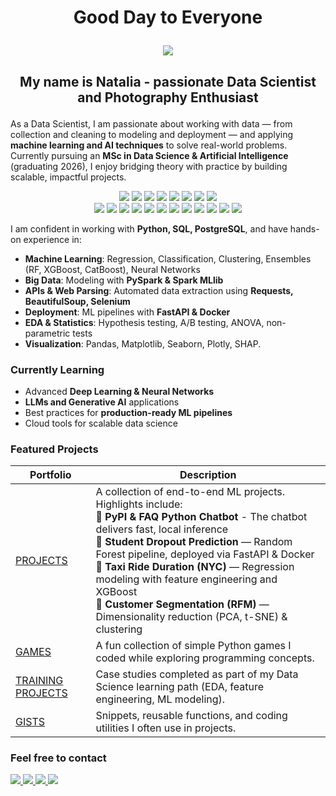# <p align="center"> Good Day to Everyone </p>

<center><img src = https://mozartcultures.com/en/wp-content/uploads/2021/04/data-s.jpeg></center>

## <p align="center"> My name is Natalia - passionate Data Scientist and Photography Enthusiast </p>

As a Data Scientist, I am passionate about working with data — from collection and cleaning to modeling and deployment — and applying **machine learning and AI techniques** to solve real-world problems.  
Currently pursuing an **MSc in Data Science & Artificial Intelligence** (graduating 2026), I enjoy bridging theory with practice by building scalable, impactful projects.

<p align="center">
  <img src="https://img.shields.io/badge/Python-3776AB?logo=python&logoColor=white" /> 
  <img src="https://img.shields.io/badge/SQL-336791" /> 
  <img src="https://img.shields.io/badge/PostgreSQL-4169E1?logo=postgresql&logoColor=white" /> 
  <img src="https://img.shields.io/badge/scikit--learn-F7931E?logo=scikitlearn&logoColor=white" /> 
  <img src="https://img.shields.io/badge/pandas-150458?logo=pandas&logoColor=white" /> 
  <img src="https://img.shields.io/badge/NumPy-013243?logo=numpy&logoColor=white" /> 
  <img src="https://img.shields.io/badge/Matplotlib-11557C?logo=matplotlib&logoColor=white" /> 
  <img src="https://img.shields.io/badge/Plotly-3F4F75?logo=plotly&logoColor=white" />
  <br/>
  <img src="https://img.shields.io/badge/PySpark-E25A1C?logo=apachespark&logoColor=white" /> 
  <img src="https://img.shields.io/badge/Spark_MLlib-E25A1C?logo=apachespark&logoColor=white" /> 
  <img src="https://img.shields.io/badge/Requests-000000?logo=requests&logoColor=white" /> 
  <img src="https://img.shields.io/badge/BeautifulSoup-181717" /> 
  <img src="https://img.shields.io/badge/Selenium-43B02A?logo=selenium&logoColor=white" /> 
  <img src="https://img.shields.io/badge/FastAPI-009688?logo=fastapi&logoColor=white" /> 
  <img src="https://img.shields.io/badge/Docker-2496ED?logo=docker&logoColor=white" /> 
  <img src="https://img.shields.io/badge/Jupyter-F37626?logo=jupyter&logoColor=white" /> 
  <img src="https://img.shields.io/badge/Git-F05032?logo=git&logoColor=white" /> 
  <img src="https://img.shields.io/badge/GitHub-181717?logo=github&logoColor=white" /> 
  <img src="https://img.shields.io/badge/VS%20Code-007ACC?logo=visualstudiocode&logoColor=white" /> 
  <img src="https://img.shields.io/badge/macOS-000000?logo=apple&logoColor=white" />
</p>

I am confident in working with **Python, SQL, PostgreSQL**, and have hands-on experience in:  
- **Machine Learning**: Regression, Classification, Clustering, Ensembles (RF, XGBoost, CatBoost), Neural Networks  
- **Big Data**: Modeling with **PySpark & Spark MLlib**  
- **APIs & Web Parsing**: Automated data extraction using **Requests, BeautifulSoup, Selenium**  
- **Deployment**: ML pipelines with **FastAPI & Docker**  
- **EDA & Statistics**: Hypothesis testing, A/B testing, ANOVA, non-parametric tests  
- **Visualization**: Pandas, Matplotlib, Seaborn, Plotly, SHAP.


### Currently Learning
- Advanced **Deep Learning & Neural Networks**
- **LLMs and Generative AI** applications
- Best practices for **production-ready ML pipelines**
- Cloud tools for scalable data science

### Featured Projects

| Portfolio | Description |
|---|---|
|[PROJECTS](https://github.com/KonovalovaDS/PROJECTS) | A collection of end-to-end ML projects. Highlights include: <br>🔹 **PyPI & FAQ Python Chatbot** - The chatbot delivers fast, local inference<br>🔹 **Student Dropout Prediction** — Random Forest pipeline, deployed via FastAPI & Docker<br>🔹 **Taxi Ride Duration (NYC)** — Regression modeling with feature engineering and XGBoost<br>🔹 **Customer Segmentation (RFM)** — Dimensionality reduction (PCA, t-SNE) & clustering|
|[GAMES](https://github.com/KonovalovaDS/GAMES) | A fun collection of simple Python games I coded while exploring programming concepts.|
|[TRAINING PROJECTS](https://github.com/KonovalovaDS/TRAINING_PROJECTS) | Case studies completed as part of my Data Science learning path (EDA, feature engineering, ML modeling).|
|[GISTS](https://gist.github.com/KonovalovaDS) | Snippets, reusable functions, and coding utilities I often use in projects.|

### Feel free to contact 

<!-- Contact -->
  <a href="mailto:natalia_konovalova@icloud.com">
    <img src="https://img.shields.io/badge/Email-D14836?logo=gmail&logoColor=white" />
  </a>
  <a href="https://www.linkedin.com/in/nataliadatascience/">
    <img src="https://img.shields.io/badge/LinkedIn-0A66C2?logo=linkedin&logoColor=white" />
  </a>
  <a href="https://www.kaggle.com/nataliamantyk">
    <img src="https://img.shields.io/badge/Kaggle-20BEFF?logo=kaggle&logoColor=white" />
  </a>
  <a href="https://t.me/KonovalovaDS">
    <img src="https://img.shields.io/badge/Telegram-26A5E4?logo=telegram&logoColor=white" />
  </a>
